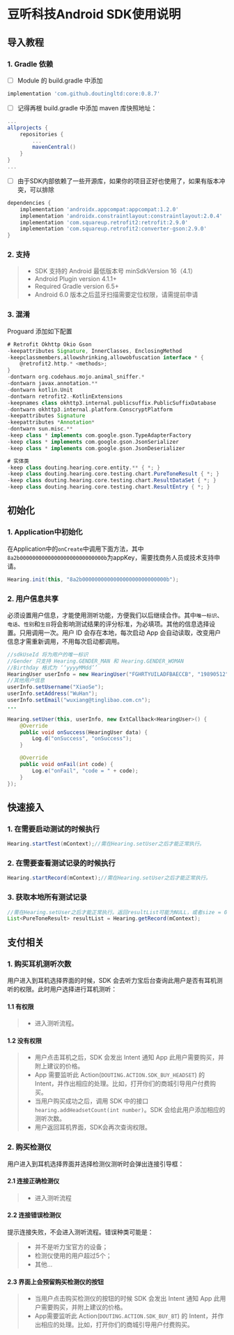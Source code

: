 # 豆听科技Android SDK使用说明

## **导入教程**

###  1. Gradle 依赖
- [ ] Module 的 build.gradle 中添加
```gradle
implementation 'com.github.doutingltd:core:0.8.7'
```
- [ ] 记得再根 build.gradle 中添加 maven 库快照地址：
```gradle
...
allprojects {
    repositories {
        ...
        mavenCentral()
    }
}
...
```
- [ ] 由于SDK内部依赖了一些开源库，如果你的项目正好也使用了，如果有版本冲突，可以排除
```gradle
dependencies {
    implementation 'androidx.appcompat:appcompat:1.2.0'
    implementation 'androidx.constraintlayout:constraintlayout:2.0.4'
    implementation 'com.squareup.retrofit2:retrofit:2.9.0'
    implementation 'com.squareup.retrofit2:converter-gson:2.9.0'
}
```

###  2. 支持
> * SDK 支持的 Android 最低版本号 minSdkVersion 16（4.1）
> * Android Plugin version 4.1.1+
> * Required Gradle version 6.5+
> * Android 6.0 版本之后蓝牙扫描需要定位权限，请需提前申请

###  3. 混淆
Proguard 添加如下配置
```gradle
# Retrofit Okhttp Okio Gson
-keepattributes Signature, InnerClasses, EnclosingMethod
-keepclassmembers,allowshrinking,allowobfuscation interface * {
    @retrofit2.http.* <methods>;
}
-dontwarn org.codehaus.mojo.animal_sniffer.*
-dontwarn javax.annotation.**
-dontwarn kotlin.Unit
-dontwarn retrofit2.-KotlinExtensions
-keepnames class okhttp3.internal.publicsuffix.PublicSuffixDatabase
-dontwarn okhttp3.internal.platform.ConscryptPlatform
-keepattributes Signature
-keepattributes *Annotation*
-dontwarn sun.misc.**
-keep class * implements com.google.gson.TypeAdapterFactory
-keep class * implements com.google.gson.JsonSerializer
-keep class * implements com.google.gson.JsonDeserializer

# 实体类
-keep class douting.hearing.core.entity.** { *; }
-keep class douting.hearing.core.testing.chart.PureToneResult { *; }
-keep class douting.hearing.core.testing.chart.ResultDataSet { *; }
-keep class douting.hearing.core.testing.chart.ResultEntry { *; }
```

## **初始化**

###  1. Application中初始化
在Application中的```onCreate```中调用下面方法，其中```8a2b000000000000000000000000000b```为appKey，需要找商务人员或技术支持申请。
```java
Hearing.init(this, "8a2b000000000000000000000000000b");
```

###  2. 用户信息共享
必须设置用户信息，才能使用测听功能，方便我们以后继续合作。其中```唯一标识```、```电话```、```性别```和```生日```将会影响测试结果的评分标准，为必填项。其他的信息选择设置。只用调用一次。用户 ID 会存在本地，每次启动 App 会自动读取，改变用户信息才需重新调用，不用每次启动都调用。
```java
//sdkUseId 将为用户的唯一标识
//Gender 只支持 Hearing.GENDER_MAN 和 Hearing.GENDER_WOMAN
//Birthday 格式为 ‘‘yyyyMMdd’’
HearingUser userInfo = new HearingUser("FGHRTYUILADFBAECCB", "19890512", "13026100216", Hearing.GENDER_MAN);
//其他用户信息
userInfo.setUsername("XiaoSe");
userInfo.setAddress("WuHan");
userInfo.setEmail("wuxiang@tinglibao.com.cn");
...
```

```java
Hearing.setUser(this, userInfo, new ExtCallback<HearingUser>() {
    @Override
    public void onSuccess(HearingUser data) {
        Log.d("onSuccess", "onSuccess");
    }

    @Override
    public void onFail(int code) {
        Log.e("onFail", "code = " + code);
    }
});
```
## **快速接入**

###  1. 在需要启动测试的时候执行
```java
Hearing.startTest(mContext);//需在Hearing.setUser之后才能正常执行。
```

###  2. 在需要查看测试记录的时候执行
```java
Hearing.startRecord(mContext);//需在Hearing.setUser之后才能正常执行。
```

###  3. 获取本地所有测试记录
```java
//需在Hearing.setUser之后才能正常执行。返回resultList可能为NULL，或者size = 0。
List<PureToneResult> resultList = Hearing.getRecord(mContext);
```

## **支付相关**

###  1. 购买耳机测听次数
用户进入到耳机选择界面的时候，SDK 会去听力宝后台查询此用户是否有耳机测听的权限。此时用户选择进行耳机测听：

#### 1.1 有权限
> * 进入测听流程。

#### 1.2 没有权限
> * 用户点击耳机之后，SDK 会发出 Intent 通知 App 此用户需要购买，并附上建议的价格。
> * App 需要监听此 Action(```DOUTING.ACTION.SDK_BUY_HEADSET```) 的 Intent，并作出相应的处理。比如，打开你们的商城引导用户付费购买。
> * 当用户购买成功之后，调用 SDK 中的接口```hearing.addHeadsetCount(int number)```。SDK 会给此用户添加相应的测听次数。
> * 用户返回耳机界面，SDK会再次查询权限。

### 2. 购买检测仪
用户进入到耳机选择界面并选择检测仪测听时会弹出连接引导框：

#### 2.1 连接正确检测仪
> * 进入测听流程

#### 2.2 连接错误检测仪
提示连接失败，不会进入测听流程。错误种类可能是：
> * 并不是听力宝官方的设备；
> * 检测仪使用的用户超过5个；
> * 其他…

#### 2.3 界面上会预留购买检测仪的按钮
> * 当用户点击购买检测仪的按钮的时候 SDK 会发出 Intent 通知 App 此用户需要购买，并附上建议的价格。
> * App需要监听此 Action(```DOUTING.ACTION.SDK_BUY_BT```) 的 Intent，并作出相应的处理。比如，打开你们的商城引导用户付费购买。